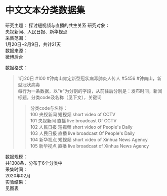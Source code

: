   中文文本分类数据集  
  ===  
  
  研究主题：
  探讨短视频与直播的共生关系
  研究对象：  
  央视新闻、人民日报、新华视点   
  采集范围：  
  1月20日~2月9日，共计21天  
  数据来源：  
  微博后台  
  
  数据格式：  
  >1月20日 #100 #钟南山肯定新型冠状病毒肺炎人传人 #5456 #钟南山，新型冠状病毒  
  每行为一条数据，以"#"为分割的字段，从前往后分别是：发布时间，新闻标题，分类code及名称（见下文），关键词  
  >>分类code与名称：  
    100 央视新闻 短视频 short video of CCTV  
    101 央视新闻 直播 live broadcast Of CCTV  
    102 人民日报 短视频 short video of People's Daily  
    103 人民日报 直播 live broadcast Of People's Daily  
    104 新华视点 短视频 short video of Xinhua News Agency  
    105 新华视点 直播 live broadcast of Xinhua News Agency  
  
  数据规模：  
  共1308条，分布于6个分类中  
  采集时间：  
  2020年02月  
  实验结果：  
  见图表  

